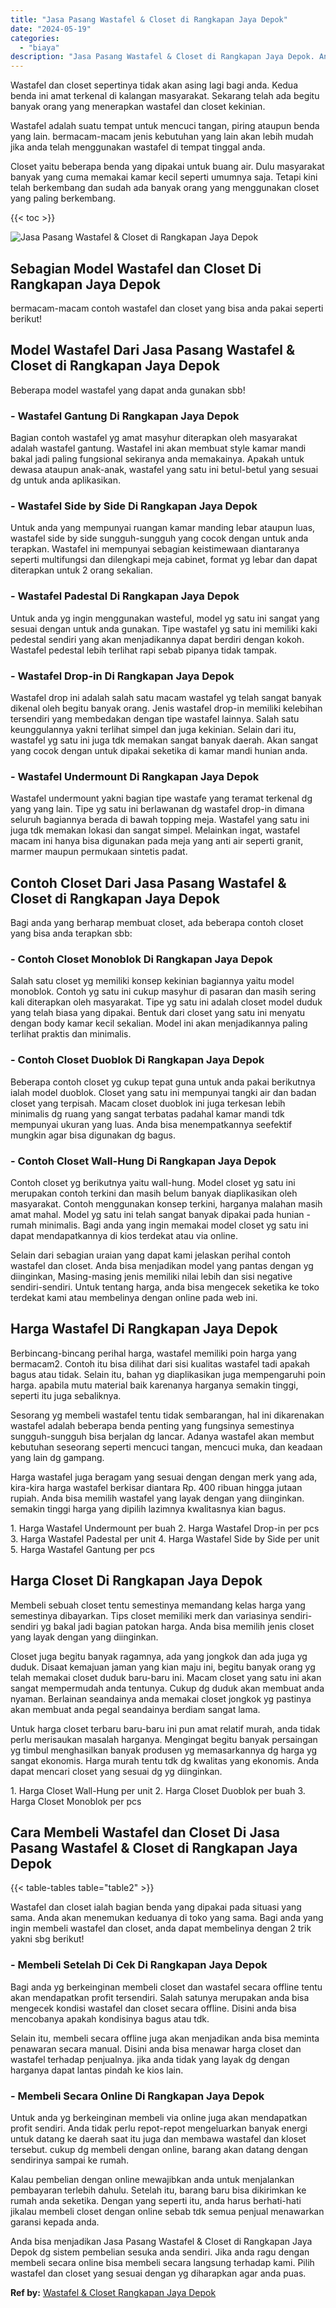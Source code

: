 ```yaml
---
title: "Jasa Pasang Wastafel & Closet di Rangkapan Jaya Depok"
date: "2024-05-19"
categories: 
  - "biaya"
description: "Jasa Pasang Wastafel & Closet di Rangkapan Jaya Depok. Anda bisa menjadikan Jasa Pasang Wastafel & Closet di Rangkapan Jaya Depok dg sistem pembelian sesuka..."
---
```


Wastafel dan closet sepertinya tidak akan asing lagi bagi anda. Kedua benda ini amat terkenal di kalangan masyarakat. Sekarang telah ada begitu banyak orang yang menerapkan wastafel dan closet kekinian.

Wastafel adalah suatu tempat untuk mencuci tangan, piring ataupun benda yang lain. bermacam-macam jenis kebutuhan yang lain akan lebih mudah jika anda telah menggunakan wastafel di tempat tinggal anda.

Closet yaitu beberapa benda yang dipakai untuk buang air. Dulu masyarakat banyak yang cuma memakai kamar kecil seperti umumnya saja. Tetapi kini telah berkembang dan sudah ada banyak orang yang menggunakan closet yang paling berkembang.

{{< toc >}}

![Jasa Pasang Wastafel & Closet di Rangkapan Jaya Depok](/images/wastafel-closet-murah27.png)

## Sebagian Model Wastafel dan Closet Di Rangkapan Jaya Depok

bermacam-macam contoh wastafel dan closet yang bisa anda pakai seperti berikut!

## Model Wastafel Dari Jasa Pasang Wastafel & Closet di Rangkapan Jaya Depok

Beberapa model wastafel yang dapat anda gunakan sbb!

### \- Wastafel Gantung Di Rangkapan Jaya Depok

Bagian contoh wastafel yg amat masyhur diterapkan oleh masyarakat adalah wastafel gantung. Wastafel ini akan membuat style kamar mandi bakal jadi paling fungsional sekiranya anda memakainya. Apakah untuk dewasa ataupun anak-anak, wastafel yang satu ini betul-betul yang sesuai dg untuk anda aplikasikan.

### \- Wastafel Side by Side Di Rangkapan Jaya Depok

Untuk anda yang mempunyai ruangan kamar manding lebar ataupun luas, wastafel side by side sungguh-sungguh yang cocok dengan untuk anda terapkan. Wastafel ini mempunyai sebagian keistimewaan diantaranya seperti multifungsi dan dilengkapi meja cabinet, format yg lebar dan dapat diterapkan untuk 2 orang sekalian.

### \- Wastafel Padestal Di Rangkapan Jaya Depok

Untuk anda yg ingin menggunakan wasteful, model yg satu ini sangat yang sesuai dengan untuk anda gunakan. Tipe wastafel yg satu ini memiliki kaki pedestal sendiri yang akan menjadikannya dapat berdiri dengan kokoh. Wastafel pedestal lebih terlihat rapi sebab pipanya tidak tampak.

### \- Wastafel Drop-in Di Rangkapan Jaya Depok

Wastafel drop ini adalah salah satu macam wastafel yg telah sangat banyak dikenal oleh begitu banyak orang. Jenis wastafel drop-in memiliki kelebihan tersendiri yang membedakan dengan tipe wastafel lainnya. Salah satu keunggulannya yakni terlihat simpel dan juga kekinian. Selain dari itu, wastafel yg satu ini juga tdk memakan sangat banyak daerah. Akan sangat yang cocok dengan untuk dipakai seketika di kamar mandi hunian anda.

### \- Wastafel Undermount Di Rangkapan Jaya Depok

Wastafel undermount yakni bagian tipe wastafe yang teramat terkenal dg yang yang lain. Tipe yg satu ini berlawanan dg wastafel drop-in dimana seluruh bagiannya berada di bawah topping meja. Wastafel yang satu ini juga tdk memakan lokasi dan sangat simpel. Melainkan ingat, wastafel macam ini hanya bisa digunakan pada meja yang anti air seperti granit, marmer maupun permukaan sintetis padat.

## Contoh Closet Dari Jasa Pasang Wastafel & Closet di Rangkapan Jaya Depok

Bagi anda yang berharap membuat closet, ada beberapa contoh closet yang bisa anda terapkan sbb:

### \- Contoh Closet Monoblok Di Rangkapan Jaya Depok

Salah satu closet yg memiliki konsep kekinian bagiannya yaitu model monoblok. Contoh yg satu ini cukup masyhur di pasaran dan masih sering kali diterapkan oleh masyarakat. Tipe yg satu ini adalah closet model duduk yang telah biasa yang dipakai. Bentuk dari closet yang satu ini menyatu dengan body kamar kecil sekalian. Model ini akan menjadikannya paling terlihat praktis dan minimalis.

### \- Contoh Closet Duoblok Di Rangkapan Jaya Depok

Beberapa contoh closet yg cukup tepat guna untuk anda pakai berikutnya ialah model duoblok. Closet yang satu ini mempunyai tangki air dan badan closet yang terpisah. Macam closet duoblok ini juga terkesan lebih minimalis dg ruang yang sangat terbatas padahal kamar mandi tdk mempunyai ukuran yang luas. Anda bisa menempatkannya seefektif mungkin agar bisa digunakan dg bagus.

### \- Contoh Closet Wall-Hung Di Rangkapan Jaya Depok

Contoh closet yg berikutnya yaitu wall-hung. Model closet yg satu ini merupakan contoh terkini dan masih belum banyak diaplikasikan oleh masyarakat. Contoh menggunakan konsep terkini, harganya malahan masih amat mahal. Model yg satu ini telah sangat banyak dipakai pada hunian - rumah minimalis. Bagi anda yang ingin memakai model closet yg satu ini dapat mendapatkannya di kios terdekat atau via online.

Selain dari sebagian uraian yang dapat kami jelaskan perihal contoh wastafel dan closet. Anda bisa menjadikan model yang pantas dengan yg diinginkan, Masing-masing jenis memiliki nilai lebih dan sisi negative sendiri-sendiri. Untuk tentang harga, anda bisa mengecek seketika ke toko terdekat kami atau membelinya dengan online pada web ini.

## Harga Wastafel Di Rangkapan Jaya Depok

Berbincang-bincang perihal harga, wastafel memiliki poin harga yang bermacam2. Contoh itu bisa dilihat dari sisi kualitas wastafel tadi apakah bagus atau tidak. Selain itu, bahan yg diaplikasikan juga mempengaruhi poin harga. apabila mutu material baik karenanya harganya semakin tinggi, seperti itu juga sebaliknya.

Sesorang yg membeli wastafel tentu tidak sembarangan, hal ini dikarenakan wastafel adalah beberapa benda penting yang fungsinya semestinya sungguh-sungguh bisa berjalan dg lancar. Adanya wastafel akan membut kebutuhan seseorang seperti mencuci tangan, mencuci muka, dan keadaan yang lain dg gampang.

Harga wastafel juga beragam yang sesuai dengan dengan merk yang ada, kira-kira harga wastafel berkisar diantara Rp. 400 ribuan hingga jutaan rupiah. Anda bisa memilih wastafel yang layak dengan yang diinginkan. semakin tinggi harga yang dipilih lazimnya kwalitasnya kian bagus.

1\. Harga Wastafel Undermount per buah 2. Harga Wastafel Drop-in per pcs 3. Harga Wastafel Padestal per unit 4. Harga Wastafel Side by Side per unit 5. Harga Wastafel Gantung per pcs

## Harga Closet Di Rangkapan Jaya Depok

Membeli sebuah closet tentu semestinya memandang kelas harga yang semestinya dibayarkan. Tips closet memiliki merk dan variasinya sendiri-sendiri yg bakal jadi bagian patokan harga. Anda bisa memilih jenis closet yang layak dengan yang diinginkan.

Closet juga begitu banyak ragamnya, ada yang jongkok dan ada juga yg duduk. Disaat kemajuan jaman yang kian maju ini, begitu banyak orang yg telah memakai closet duduk baru-baru ini. Macam closet yang satu ini akan sangat mempermudah anda tentunya. Cukup dg duduk akan membuat anda nyaman. Berlainan seandainya anda memakai closet jongkok yg pastinya akan membuat anda pegal seandainya berdiam sangat lama.

Untuk harga closet terbaru baru-baru ini pun amat relatif murah, anda tidak perlu merisaukan masalah harganya. Mengingat begitu banyak persaingan yg timbul menghasilkan banyak produsen yg memasarkannya dg harga yg sangat ekonomis. Harga murah tentu tdk dg kwalitas yang ekonomis. Anda dapat mencari closet yang sesuai dg yg diinginkan.

1\. Harga Closet Wall-Hung per unit 2. Harga Closet Duoblok per buah 3. Harga Closet Monoblok per pcs

## Cara Membeli Wastafel dan Closet Di Jasa Pasang Wastafel & Closet di Rangkapan Jaya Depok

{{< table-tables table="table2" >}}

Wastafel dan closet ialah bagian benda yang dipakai pada situasi yang sama. Anda akan menemukan keduanya di toko yang sama. Bagi anda yang ingin membeli wastafel dan closet, anda dapat membelinya dengan 2 trik yakni sbg berikut!

### \- Membeli Setelah Di Cek Di Rangkapan Jaya Depok

Bagi anda yg berkeinginan membeli closet dan wastafel secara offline tentu akan mendapatkan profit tersendiri. Salah satunya merupakan anda bisa mengecek kondisi wastafel dan closet secara offline. Disini anda bisa mencobanya apakah kondisinya bagus atau tdk.

Selain itu, membeli secara offline juga akan menjadikan anda bisa meminta penawaran secara manual. Disini anda bisa menawar harga closet dan wastafel terhadap penjualnya. jika anda tidak yang layak dg dengan harganya dapat lantas pindah ke kios lain.

### \- Membeli Secara Online Di Rangkapan Jaya Depok

Untuk anda yg berkeinginan membeli via online juga akan mendapatkan profit sendiri. Anda tidak perlu repot-repot mengeluarkan banyak energi untuk datang ke daerah saat itu juga dan membawa wastafel dan kloset tersebut. cukup dg membeli dengan online, barang akan datang dengan sendirinya sampai ke rumah.

Kalau pembelian dengan online mewajibkan anda untuk menjalankan pembayaran terlebih dahulu. Setelah itu, barang baru bisa dikirimkan ke rumah anda seketika. Dengan yang seperti itu, anda harus berhati-hati jikalau membeli closet dengan online sebab tdk semua penjual menawarkan garansi kepada anda.

Anda bisa menjadikan Jasa Pasang Wastafel & Closet di Rangkapan Jaya Depok dg sistem pembelian sesuka anda sendiri. Jika anda ragu dengan membeli secara online bisa membeli secara langsung terhadap kami. Pilih wastafel dan closet yang sesuai dengan yg diharapkan agar anda puas.

**Ref by:** [Wastafel & Closet Rangkapan Jaya Depok](https://id.wikipedia.org/wiki/Wastafel)
